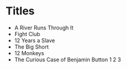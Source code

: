 # Titles

- A River Runs Through It
- Fight Club
- 12 Years a Slave
- The Big Short
- 12 Monkeys
- The Curious Case of Benjamin Button
1
2
3

